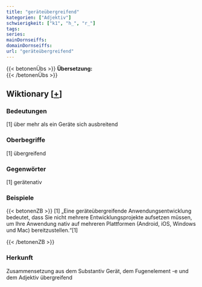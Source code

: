 ```yaml
---
title: "geräteübergreifend"
kategorien: ["Adjektiv"]
schwierigkeit: ["k1", "h_", "r_"]
tags:
series:
mainDornseiffs:
domainDornseiffs:
url: "geräteübergreifend"
---
```


{{< betonenÜbs >}}
**Übersetzung:**  
{{< /betonenÜbs >}}

## Wiktionary [[+](https://de.wiktionary.org/wiki/geräteübergreifend)]

### Bedeutungen
[1] über mehr als ein Geräte sich ausbreitend  

### Oberbegriffe
[1] übergreifend  

### Gegenwörter
[1] gerätenativ  

### Beispiele
{{< betonenZB >}}
[1] „Eine geräteübergreifende Anwendungsentwicklung bedeutet, dass Sie nicht mehrere Entwicklungsprojekte aufsetzen müssen, um Ihre Anwendung nativ auf mehreren Plattformen (Android, iOS, Windows und Mac) bereitzustellen.“[1]  

{{< /betonenZB >}}
### Herkunft
Zusammensetzung aus dem Substantiv Gerät, dem Fugenelement -e und dem Adjektiv übergreifend  


